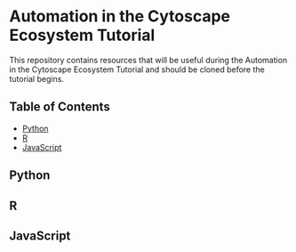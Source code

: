 # Automation in the Cytoscape Ecosystem Tutorial

This repository contains resources that will be useful during the Automation in the Cytoscape Ecosystem Tutorial and should be cloned before the tutorial begins.

## Table of Contents

* [Python](#python)
* [R](#r)
* [JavaScript](#javascript)

## Python

## R

## JavaScript
